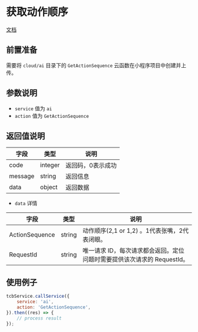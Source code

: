 # 获取动作顺序

[文档](https://cloud.tencent.com/document/api/1007/31822)

## 前置准备

需要将 `cloud/ai` 目录下的 `GetActionSequence` 云函数在小程序项目中创建并上传。

## 参数说明

* `service` 值为 `ai`
* `action` 值为 `GetActionSequence`

## 返回值说明

 字段 | 类型 | 说明
| --- | --- | ---
| code | integer | 返回码，0表示成功
| message | string | 返回信息
| data | object | 返回数据

* `data` 详情

 字段 | 类型 | 说明
| --- | --- | ---
| ActionSequence | string | 动作顺序(2,1 or 1,2) 。1代表张嘴，2代表闭眼。
| RequestId | string | 唯一请求 ID，每次请求都会返回。定位问题时需要提供该次请求的 RequestId。


## 使用例子

```js
tcbService.callService({
    service: 'ai',
    action: 'GetActionSequence',
}).then((res) => {
    // process result
});
```